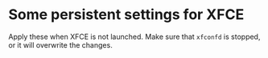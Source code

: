 # Some persistent settings for XFCE

Apply these when XFCE is not launched. Make sure that `xfconfd` is stopped, or
it will overwrite the changes.
